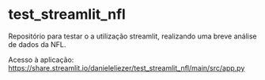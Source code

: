# test_streamlit_nfl

Repositório para testar o a utilização streamlit, realizando uma breve análise de dados da NFL. 

Acesso à aplicação: 
https://share.streamlit.io/danieleliezer/test_streamlit_nfl/main/src/app.py
